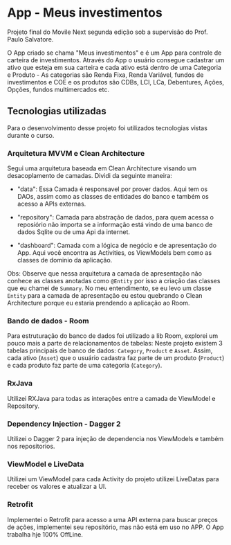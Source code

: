 # App - Meus investimentos

Projeto final do Movile Next segunda edição sob a supervisão do Prof. Paulo Salvatore.

O App criado se chama "Meus investimentos" e é um App para controle de carteira de investimentos. Através do App o usuário consegue cadastrar um ativo que esteja em sua carteira e cada ativo está dentro de uma Categoria e Produto - As categorias são Renda Fixa, Renda Variável, fundos de investimentos e COE e os produtos são CDBs, LCI, LCa, Debentures, Ações, Opções, fundos multimercados etc.


## Tecnologias utilizadas

Para o desenvolvimento desse projeto foi utilizados tecnologias vistas durante o curso. 


### Arquitetura MVVM e Clean Architecture

Segui uma arquitetura baseada em Clean Architecture visando um desacoplamento de camadas. Dividi da seguinte maneira: 

* "data": Essa Camada é responsavel por prover dados. Aqui tem os DAOs, assim como as classes de entidades do banco e também os acesso a APIs externas.

* "repository": Camada para abstração de dados, para quem acessa o reposiório não importa se a informação está vindo de uma banco de dados Sqlite ou de uma Api da internet.

* "dashboard": Camada com a lógica de negócio e de apresentação do App. Aqui você encontra as Activities, os ViewModels bem como as classes de dominio da aplicação.


Obs: Observe que nessa arquitetura a camada de apresentação não conhece as classes anotadas como `@Entity` por isso a criação das classes que eu chamei de `Summary`. No meu entendimento, se eu levo um classe `Entity` para a camada de apresentação eu estou quebrando o Clean Architecture porque eu estaria prendendo a aplicação ao Room. 

### Bando de dados - Room 

Para estruturação do banco de dados foi utilizado a lib Room, explorei um pouco mais a parte de relacionamentos de tabelas: Neste projeto existem 3 tabelas principais de banco de dados: `Category`, `Product` e `Asset`. Assim, cada ativo (`Asset`) que o usuário cadastra faz parte de um produto (`Product`) e cada produto faz parte de uma categoria (`Category`).


### RxJava 

Utilizei RXJava para todas as interações entre a camada de ViewModel e Repository.


### Dependency Injection - Dagger 2

Utilizei o Dagger 2 para injeção de dependencia nos ViewModels e também nos repositorios.


### ViewModel e LiveData

Utilizei um ViewModel para cada Activity do projeto utilizei LiveDatas para receber os valores e atualizar a UI.


### Retrofit 

Implementei o Retrofit para acesso a uma API externa para buscar preços de ações, implementei seu repositório, mas não está em uso no APP. O App trabalha hje 100% OffLine. 
    
